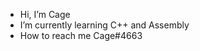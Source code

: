 - Hi, I’m Cage
- I’m currently learning C++ and Assembly
- How to reach me Cage#4663
<!---
Mstoin/Mstoin is a ✨ special ✨ repository because its `README.md` (this file) appears on your GitHub profile.
You can click the Preview link to take a look at your changes.
--->
